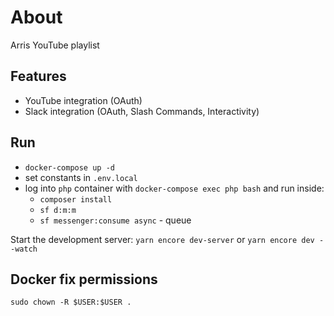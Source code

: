 About
=====
Arris YouTube playlist 

Features
--------
- YouTube integration (OAuth)
- Slack integration (OAuth, Slash Commands, Interactivity)

Run
---
- `docker-compose up -d`
- set constants in `.env.local`
- log into `php` container with `docker-compose exec php bash` and run inside:
  - `composer install`
  - `sf d:m:m`
  - `sf messenger:consume async` - queue

Start the development server: `yarn encore dev-server` or `yarn encore dev --watch`

Docker fix permissions
----------------------
`sudo chown -R $USER:$USER .`
